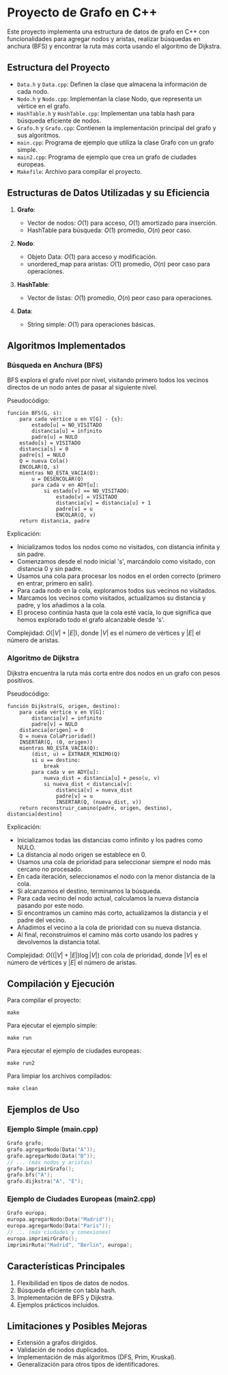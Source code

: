 # Proyecto de Grafo en C++

Este proyecto implementa una estructura de datos de grafo en C++ con funcionalidades para agregar nodos y aristas, realizar búsquedas en anchura (BFS) y encontrar la ruta más corta usando el algoritmo de Dijkstra.

## Estructura del Proyecto

- `Data.h` y `Data.cpp`: Definen la clase que almacena la información de cada nodo.
- `Nodo.h` y `Nodo.cpp`: Implementan la clase Nodo, que representa un vértice en el grafo.
- `HashTable.h` y `HashTable.cpp`: Implementan una tabla hash para búsqueda eficiente de nodos.
- `Grafo.h` y `Grafo.cpp`: Contienen la implementación principal del grafo y sus algoritmos.
- `main.cpp`: Programa de ejemplo que utiliza la clase Grafo con un grafo simple.
- `main2.cpp`: Programa de ejemplo que crea un grafo de ciudades europeas.
- `Makefile`: Archivo para compilar el proyecto.

## Estructuras de Datos Utilizadas y su Eficiencia

1. **Grafo**: 
   - Vector de nodos: $O(1)$ para acceso, $O(1)$ amortizado para inserción.
   - HashTable para búsqueda: $O(1)$ promedio, $O(n)$ peor caso.

2. **Nodo**: 
   - Objeto Data: $O(1)$ para acceso y modificación.
   - unordered_map para aristas: $O(1)$ promedio, $O(n)$ peor caso para operaciones.

3. **HashTable**: 
   - Vector de listas: $O(1)$ promedio, $O(n)$ peor caso para operaciones.

4. **Data**: 
   - String simple: $O(1)$ para operaciones básicas.

## Algoritmos Implementados

### Búsqueda en Anchura (BFS)

BFS explora el grafo nivel por nivel, visitando primero todos los vecinos directos de un nodo antes de pasar al siguiente nivel.

Pseudocódigo:
```
función BFS(G, s):
    para cada vértice u en V[G] - {s}:
        estado[u] = NO_VISITADO
        distancia[u] = infinito
        padre[u] = NULO
    estado[s] = VISITADO
    distancia[s] = 0
    padre[s] = NULO
    Q = nueva Cola()
    ENCOLAR(Q, s)
    mientras NO_ESTA_VACIA(Q):
        u = DESENCOLAR(Q)
        para cada v en ADY[u]:
            si estado[v] == NO_VISITADO:
                estado[v] = VISITADO
                distancia[v] = distancia[u] + 1
                padre[v] = u
                ENCOLAR(Q, v)
    return distancia, padre
```

Explicación:
- Inicializamos todos los nodos como no visitados, con distancia infinita y sin padre.
- Comenzamos desde el nodo inicial 's', marcándolo como visitado, con distancia 0 y sin padre.
- Usamos una cola para procesar los nodos en el orden correcto (primero en entrar, primero en salir).
- Para cada nodo en la cola, exploramos todos sus vecinos no visitados.
- Marcamos los vecinos como visitados, actualizamos su distancia y padre, y los añadimos a la cola.
- El proceso continúa hasta que la cola esté vacía, lo que significa que hemos explorado todo el grafo alcanzable desde 's'.

Complejidad: $O(|V| + |E|)$, donde $|V|$ es el número de vértices y $|E|$ el número de aristas.

### Algoritmo de Dijkstra

Dijkstra encuentra la ruta más corta entre dos nodos en un grafo con pesos positivos.

Pseudocódigo:
```
función Dijkstra(G, origen, destino):
    para cada vértice v en V[G]:
        distancia[v] = infinito
        padre[v] = NULO
    distancia[origen] = 0
    Q = nueva ColaPrioridad()
    INSERTAR(Q, (0, origen))
    mientras NO_ESTA_VACIA(Q):
        (dist, u) = EXTRAER_MINIMO(Q)
        si u == destino:
            break
        para cada v en ADY[u]:
            nueva_dist = distancia[u] + peso(u, v)
            si nueva_dist < distancia[v]:
                distancia[v] = nueva_dist
                padre[v] = u
                INSERTAR(Q, (nueva_dist, v))
    return reconstruir_camino(padre, origen, destino), distancia[destino]
```

Explicación:
- Inicializamos todas las distancias como infinito y los padres como NULO.
- La distancia al nodo origen se establece en 0.
- Usamos una cola de prioridad para seleccionar siempre el nodo más cercano no procesado.
- En cada iteración, seleccionamos el nodo con la menor distancia de la cola.
- Si alcanzamos el destino, terminamos la búsqueda.
- Para cada vecino del nodo actual, calculamos la nueva distancia pasando por este nodo.
- Si encontramos un camino más corto, actualizamos la distancia y el padre del vecino.
- Añadimos el vecino a la cola de prioridad con su nueva distancia.
- Al final, reconstruimos el camino más corto usando los padres y devolvemos la distancia total.

Complejidad: $O((|V| + |E|) \log |V|)$ con cola de prioridad, donde $|V|$ es el número de vértices y $|E|$ el número de aristas.

## Compilación y Ejecución

Para compilar el proyecto:
```
make
```

Para ejecutar el ejemplo simple:
```
make run
```

Para ejecutar el ejemplo de ciudades europeas:
```
make run2
```

Para limpiar los archivos compilados:
```
make clean
```

## Ejemplos de Uso

### Ejemplo Simple (main.cpp)

```cpp
Grafo grafo;
grafo.agregarNodo(Data("A"));
grafo.agregarNodo(Data("B"));
// ... (más nodos y aristas)
grafo.imprimirGrafo();
grafo.bfs("A");
grafo.dijkstra("A", "E");
```

### Ejemplo de Ciudades Europeas (main2.cpp)

```cpp
Grafo europa;
europa.agregarNodo(Data("Madrid"));
europa.agregarNodo(Data("Paris"));
// ... (más ciudades y conexiones)
europa.imprimirGrafo();
imprimirRuta("Madrid", "Berlin", europa);
```

## Características Principales

1. Flexibilidad en tipos de datos de nodos.
2. Búsqueda eficiente con tabla hash.
3. Implementación de BFS y Dijkstra.
4. Ejemplos prácticos incluidos.

## Limitaciones y Posibles Mejoras

- Extensión a grafos dirigidos.
- Validación de nodos duplicados.
- Implementación de más algoritmos (DFS, Prim, Kruskal).
- Generalización para otros tipos de identificadores.

